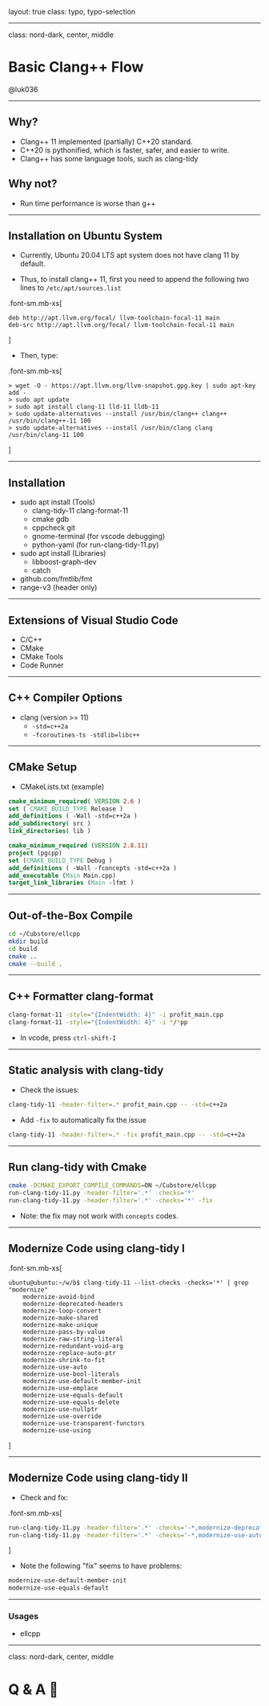 layout: true
class: typo, typo-selection

---

class: nord-dark, center, middle

# Basic Clang++ Flow

@luk036

---

## Why?

-   Clang++ 11 implemented (partially) C++20 standard.
-   C++20 is pythonified, which is faster, safer, and easier to write.
-   Clang++ has some language tools, such as clang-tidy

## Why not?

-   Run time performance is worse than g++

---

## Installation on Ubuntu System

-   Currently, Ubuntu 20.04 LTS apt system does not have clang 11 by default.

-   Thus, to install clang++ 11, first you need to append the following
    two lines to `/etc/apt/sources.list`

.font-sm.mb-xs[

``` terminal
deb http://apt.llvm.org/focal/ llvm-toolchain-focal-11 main
deb-src http://apt.llvm.org/focal/ llvm-toolchain-focal-11 main
```

]

-   Then, type:

.font-sm.mb-xs[

``` terminal
> wget -O - https://apt.llvm.org/llvm-snapshot.gpg.key | sudo apt-key add -
> sudo apt update
> sudo apt install clang-11 lld-11 lldb-11
> sudo update-alternatives --install /usr/bin/clang++ clang++ /usr/bin/clang++-11 100
> sudo update-alternatives --install /usr/bin/clang clang /usr/bin/clang-11 100
```

]

---

## Installation

-   sudo apt install (Tools)
    -   clang-tidy-11 clang-format-11
    -   cmake gdb
    -   cppcheck git
    -   gnome-terminal (for vscode debugging)
    -   python-yaml (for run-clang-tidy-11.py)
-   sudo apt install (Libraries)
    -   libboost-graph-dev
    -   catch
-   github.com/fmtlib/fmt
-   range-v3 (header only)

---

## Extensions of Visual Studio Code

-   C/C++
-   CMake
-   CMake Tools
-   Code Runner

---

## C++ Compiler Options

-   clang (version \>= 11)
    -   `-std=c++2a`
    -   `-fcoroutines-ts -stdlib=libc++`

---

## CMake Setup

-   CMakeLists.txt (example)

```cmake
cmake_minimum_required( VERSION 2.6 )
set ( CMAKE_BUILD_TYPE Release )
add_definitions ( -Wall -std=c++2a )
add_subdirectory( src )
link_directories( lib )
```

```cmake
cmake_minimum_required (VERSION 2.8.11)
project (pgcpp)
set (CMAKE_BUILD_TYPE Debug )
add_definitions ( -Wall -fconcepts -std=c++2a )
add_executable (Main Main.cpp)
target_link_libraries (Main -lfmt )
```

---

## Out-of-the-Box Compile

```bash
cd ~/Cubstore/ellcpp
mkdir build
cd build
cmake ..
cmake --build .
```

---

## C++ Formatter clang-format

```bash
clang-format-11 -style="{IndentWidth: 4}" -i profit_main.cpp
clang-format-11 -style="{IndentWidth: 4}" -i */*pp
```

-   In vcode, press `ctrl-shift-I`

---

## Static analysis with clang-tidy

-   Check the issues:

``` bash
clang-tidy-11 -header-filter=.* profit_main.cpp -- -std=c++2a
```

-   Add `-fix` to automatically fix the issue

``` bash
clang-tidy-11 -header-filter=.* -fix profit_main.cpp -- -std=c++2a
```

---

## Run clang-tidy with Cmake

``` bash
cmake -DCMAKE_EXPORT_COMPILE_COMMANDS=ON ~/Cubstore/ellcpp
run-clang-tidy-11.py -header-filter='.*' -checks='*'
run-clang-tidy-11.py -header-filter='.*' -checks='*' -fix
```

-   Note: the fix may not work with `concepts` codes.

---

## Modernize Code using clang-tidy I

.font-sm.mb-xs[

```terminal
ubuntu@ubuntu:~/w/b$ clang-tidy-11 --list-checks -checks='*' | grep "modernize"
    modernize-avoid-bind
    modernize-deprecated-headers
    modernize-loop-convert
    modernize-make-shared
    modernize-make-unique
    modernize-pass-by-value
    modernize-raw-string-literal
    modernize-redundant-void-arg
    modernize-replace-auto-ptr
    modernize-shrink-to-fit
    modernize-use-auto
    modernize-use-bool-literals
    modernize-use-default-member-init
    modernize-use-emplace
    modernize-use-equals-default
    modernize-use-equals-delete
    modernize-use-nullptr
    modernize-use-override
    modernize-use-transparent-functors
    modernize-use-using
```

]

---

## Modernize Code using clang-tidy II

-   Check and fix:

.font-sm.mb-xs[

``` bash
run-clang-tidy-11.py -header-filter='.*' -checks='-*,modernize-deprecated-headers'
run-clang-tidy-11.py -header-filter='.*' -checks='-*,modernize-use-auto' -fix
```

]

-   Note the following "fix" seems to have problems:

``` bash
modernize-use-default-member-init
modernize-use-equals-default
```

---

### Usages

-   ellcpp

---

class: nord-dark, center, middle

# Q & A 🙋
